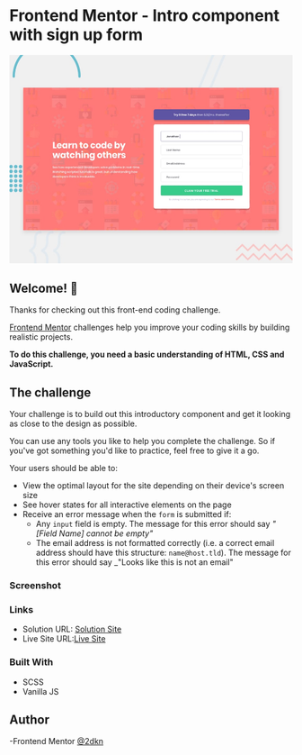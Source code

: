 # Frontend Mentor - Intro component with sign up form

![Design preview for the Intro component with sign up form coding challenge](./design/desktop-preview.jpg)

## Welcome! 👋

Thanks for checking out this front-end coding challenge.

[Frontend Mentor](https://www.frontendmentor.io) challenges help you improve your coding skills by building realistic projects.

**To do this challenge, you need a basic understanding of HTML, CSS and JavaScript.**

## The challenge

Your challenge is to build out this introductory component and get it looking as close to the design as possible.

You can use any tools you like to help you complete the challenge. So if you've got something you'd like to practice, feel free to give it a go.

Your users should be able to:

- View the optimal layout for the site depending on their device's screen size
- See hover states for all interactive elements on the page
- Receive an error message when the `form` is submitted if:
  - Any `input` field is empty. The message for this error should say _"[Field Name] cannot be empty"_
  - The email address is not formatted correctly (i.e. a correct email address should have this structure: `name@host.tld`). The message for this error should say \_"Looks like this is not an email"

### Screenshot

### Links

- Solution URL: [Solution Site](https://www.frontendmentor.io/solutions/introcomponentwithsignupform-4DsKVAwF2H)
- Live Site URL:[Live Site](https://intro-component-with-signup-form-2dkn.netlify.app/)

### Built With

- SCSS
- Vanilla JS

## Author

-Frontend Mentor [@2dkn](https://www.frontendmentor.io/profile/2dkn)

